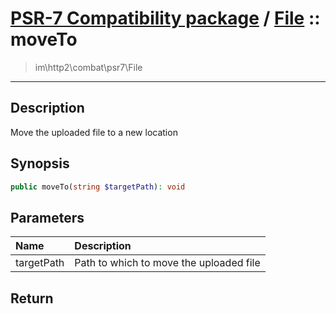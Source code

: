 # [PSR-7 Compatibility package](combat.md) / [File](combat-File.md) :: moveTo
 > im\http2\combat\psr7\File
____

## Description
Move the uploaded file to a new location

## Synopsis
```php
public moveTo(string $targetPath): void
```

## Parameters
| Name | Description |
| :--- | :---------- |
| targetPath | Path to which to move the uploaded file |

## Return

